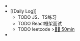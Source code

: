 -
- [[Daily Log]]
	- TODO JS、TS练习
	- TODO React框架面试
	- TODO leetcode >[🍅🍅 50min](#agenda-pomo://?t=f-1691218954967-1500%2Cf-1691222708242-1500)
-